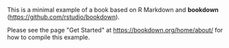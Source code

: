 This is a minimal example of a book based on R Markdown and **bookdown** (https://github.com/rstudio/bookdown). 

Please see the page "Get Started" at https://bookdown.org/home/about/ for how to compile this example.
